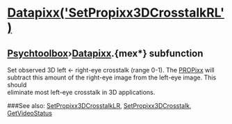 # [Datapixx('SetPropixx3DCrosstalkRL')](Datapixx-SetPropixx3DCrosstalkRL) 
## [Psychtoolbox](Pyschtoolbox)&#8250;[Datapixx](Datapixx).{mex*} subfunction


Set observed 3D left <- right-eye crosstalk (range 0-1). The [PROPixx](PROPixx) will  
subtract this amount of the right-eye image from the left-eye image. This should  
eliminate most left-eye crosstalk in 3D applications.  
  


###See also:
[SetPropixx3DCrosstalkLR](Datapixx-SetPropixx3DCrosstalkLR), [SetPropixx3DCrosstalk](Datapixx-SetPropixx3DCrosstalk), [GetVideoStatus](Datapixx-GetVideoStatus)
